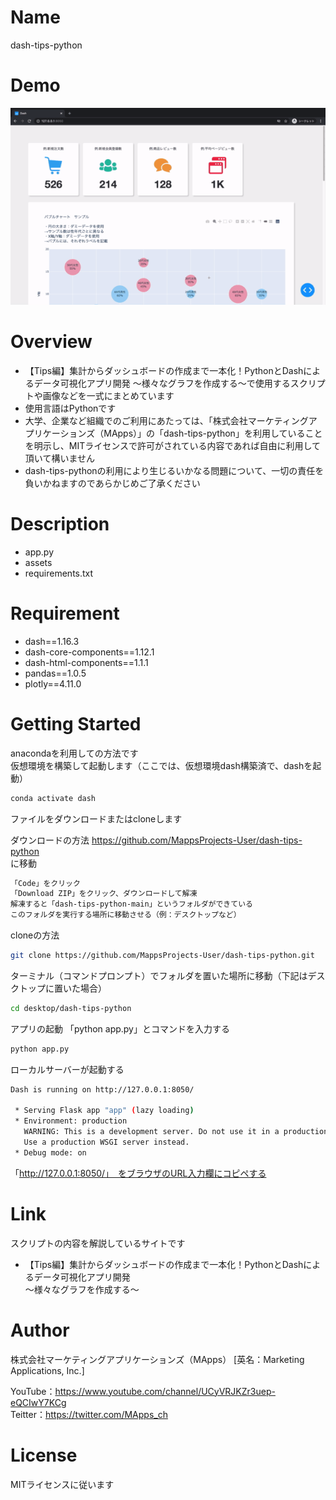 
# Name

dash-tips-python

# Demo

![](https://github.com/MappsProjects-User/materials/blob/main/dash_tips_python_movie.gif)

# Overview

- 【Tips編】集計からダッシュボードの作成まで一本化！PythonとDashによるデータ可視化アプリ開発 〜様々なグラフを作成する〜で使用するスクリプトや画像などを一式にまとめています
- 使用言語はPythonです
- 大学、企業など組織でのご利用にあたっては、「株式会社マーケティングアプリケーションズ（MApps）」の「dash-tips-python」を利用していることを明示し、MITライセンスで許可がされている内容であれば自由に利用して頂いて構いません
- dash-tips-pythonの利用により生じるいかなる問題について、一切の責任を負いかねますのであらかじめご了承ください

# Description

- app.py
- assets
- requirements.txt

# Requirement

- dash==1.16.3
- dash-core-components==1.12.1
- dash-html-components==1.1.1
- pandas==1.0.5
- plotly==4.11.0

# Getting Started

anacondaを利用しての方法です<br>
仮想環境を構築して起動します（ここでは、仮想環境dash構築済で、dashを起動）

```bash
conda activate dash
```

ファイルをダウンロードまたはcloneします

ダウンロードの方法
https://github.com/MappsProjects-User/dash-tips-python<br>
に移動
```bash
「Code」をクリック
「Download ZIP」をクリック、ダウンロードして解凍
解凍すると「dash-tips-python-main」というフォルダができている
このフォルダを実行する場所に移動させる（例：デスクトップなど）
```

cloneの方法
```bash
git clone https://github.com/MappsProjects-User/dash-tips-python.git
```

ターミナル（コマンドプロンプト）でフォルダを置いた場所に移動（下記はデスクトップに置いた場合）
```bash
cd desktop/dash-tips-python
```

アプリの起動
「python app.py」とコマンドを入力する
```bash
python app.py
```

ローカルサーバーが起動する
```bash
Dash is running on http://127.0.0.1:8050/

 * Serving Flask app "app" (lazy loading)
 * Environment: production
   WARNING: This is a development server. Do not use it in a production deployment.
   Use a production WSGI server instead.
 * Debug mode: on
```
「http://127.0.0.1:8050/」　をブラウザのURL入力欄にコピペする

# Link

スクリプトの内容を解説しているサイトです

- 【Tips編】集計からダッシュボードの作成まで一本化！PythonとDashによるデータ可視化アプリ開発<br>〜様々なグラフを作成する〜

# Author

株式会社マーケティングアプリケーションズ（MApps）
[英名：Marketing Applications, Inc.]

YouTube：https://www.youtube.com/channel/UCyVRJKZr3uep-eQCIwY7KCg<br>
Teitter：https://twitter.com/MApps_ch

# License

MITライセンスに従います
